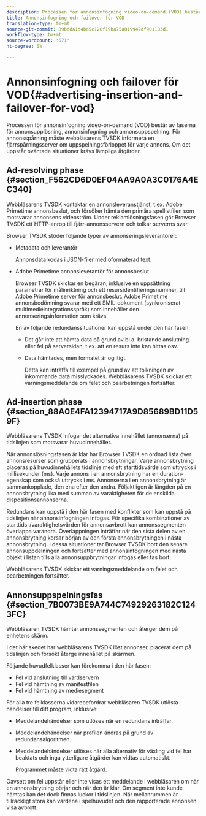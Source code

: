 ```yaml
---
description: Processen för annonsinfogning video-on-demand (VOD) består av faserna för annonsupplösning, annonsinfogning och annonsuppspelning. För annonsspårning måste webbläsarens TVSDK informera en fjärrspårningsserver om uppspelningsförloppet för varje annons. Om det uppstår oväntade situationer krävs lämpliga åtgärder.
title: Annonsinfogning och failover för VOD
translation-type: tm+mt
source-git-commit: 89bdda1d4bd5c126f19ba75a819942df901183d1
workflow-type: tm+mt
source-wordcount: '671'
ht-degree: 0%

---
```



# Annonsinfogning och failover för VOD{#advertising-insertion-and-failover-for-vod}

Processen för annonsinfogning video-on-demand (VOD) består av faserna för annonsupplösning, annonsinfogning och annonsuppspelning. För annonsspårning måste webbläsarens TVSDK informera en fjärrspårningsserver om uppspelningsförloppet för varje annons. Om det uppstår oväntade situationer krävs lämpliga åtgärder.

## Ad-resolving phase {#section_F562CD6D0EF04AA9A0A3C0176A4EC340}

Webbläsarens TVSDK kontaktar en annonsleveranstjänst, t.ex. Adobe Primetime annonsbeslut, och försöker hämta den primära spellistfilen som motsvarar annonsens videoström. Under reklamlösningsfasen gör Browser TVSDK ett HTTP-anrop till fjärr-annonsservern och tolkar serverns svar.

Browser TVSDK stöder följande typer av annonseringsleverantörer:

* Metadata och leverantör

   Annonsdata kodas i JSON-filer med oformaterad text.
* Adobe Primetime annonsleverantör för annonsbeslut

   Browser TVSDK skickar en begäran, inklusive en uppsättning parametrar för målinriktning och ett resursidentifieringsnummer, till Adobe Primetime server för annonsbeslut. Adobe Primetime annonsbedömning svarar med ett SMIL-dokument (synkroniserat multimedieintegrationsspråk) som innehåller den annonseringsinformation som krävs.

   En av följande redundanssituationer kan uppstå under den här fasen:

   * Det går inte att hämta data på grund av bl.a. bristande anslutning eller fel på serversidan, t.ex. att en resurs inte kan hittas osv.
   * Data hämtades, men formatet är ogiltigt.

      Detta kan inträffa till exempel på grund av att tolkningen av inkommande data misslyckades.
   Webbläsarens TVSDK skickar ett varningsmeddelande om felet och bearbetningen fortsätter.

## Ad-insertion phase {#section_88A0E4FA12394717A9D85689BD11D59F}

Webbläsarens TVSDK infogar det alternativa innehållet (annonserna) på tidslinjen som motsvarar huvudinnehållet.

När annonslösningsfasen är klar har Browser TVSDK en ordnad lista över annonsresurser som grupperats i annonsbrytningar. Varje annonsbrytning placeras på huvudinnehållets tidslinje med ett starttidsvärde som uttrycks i millisekunder (ms). Varje annons i en annonsbrytning har en duration-egenskap som också uttrycks i ms. Annonserna i en annonsbrytning är sammankopplade, den ena efter den andra. Följaktligen är längden på en annonsbrytning lika med summan av varaktigheten för de enskilda dispositionsannonserna.

Redundans kan uppstå i den här fasen med konflikter som kan uppstå på tidslinjen när annonsinfogningen infogas. För specifika kombinationer av starttids-/varaktighetsvärden för annonsavbrott kan annonssegmenten överlappa varandra. Överlappningen inträffar när den sista delen av en annonsbrytning korsar början av den första annonsbrytningen i nästa annonsbrytning. I dessa situationer tar Browser TVSDK bort den senare annonsuppdelningen och fortsätter med annonsinfogningen med nästa objekt i listan tills alla annonsuppbrytningar infogas eller tas bort.

Webbläsarens TVSDK skickar ett varningsmeddelande om felet och bearbetningen fortsätter.

## Annonsuppspelningsfas {#section_7B0073BE9A744C74929263182C1243FC}

Webbläsaren TVSDK hämtar annonssegmenten och återger dem på enhetens skärm.

I det här skedet har webbläsarens TVSDK löst annonser, placerat dem på tidslinjen och försökt återge innehållet på skärmen.

Följande huvudfelklasser kan förekomma i den här fasen:

* Fel vid anslutning till värdservern
* Fel vid hämtning av manifestfilen
* Fel vid hämtning av mediesegment

För alla tre felklasserna vidarebefordrar webbläsaren TVSDK utlösta händelser till ditt program, inklusive:

* Meddelandehändelser som utlöses när en redundans inträffar.
* Meddelandehändelser när profilen ändras på grund av redundansalgoritmen.
* Meddelandehändelser utlöses när alla alternativ för växling vid fel har beaktats och inga ytterligare åtgärder kan vidtas automatiskt.

   Programmet måste vidta rätt åtgärd.

Oavsett om fel uppstår eller inte visas ett meddelande i webbläsaren om när en annonsbrytning börjar och när den är klar. Om segment inte kunde hämtas kan det dock finnas luckor i tidslinjen. När mellanrummen är tillräckligt stora kan värdena i spelhuvudet och den rapporterade annonsen visa avbrott.
